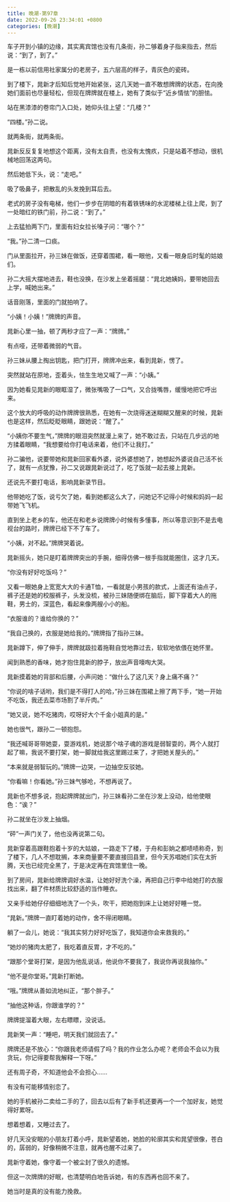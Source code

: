 ```yaml
---
title: 晚潮-第97章
date: 2022-09-26 23:34:01 +0800
categories: [晚潮]
---
```


车子开到小镇的边缘，其实离宾馆也没有几条街，孙二够着身子指来指去，然后说：“到了，到了。”

是一栋以前信用社家属分的老房子，五六层高的样子，青灰色的瓷砖。

到了楼下，晁新才后知后觉地开始紧张，这几天她一直不敢想牌牌的状态，在向挽她们面前也尽量轻松，但现在牌牌就在楼上，她有了类似于“近乡情怯”的胆怯。

站在黑漆漆的卷帘门入口处，她仰头往上望：“几楼？”

“四楼。”孙二说。

就两条街，就两条街。

晁新反反复复地想这个距离，没有太自责，也没有太愧疚，只是站着不想动，很机械地回荡这两句。

然后她低下头，说：“走吧。”

吸了吸鼻子，把散乱的头发挽到耳后去。

老式的房子没有电梯，他们一步步在阴暗的有着铁锈味的水泥楼梯上往上爬，到了一处暗红的铁门前，孙二说：“到了。”

上去猛拍两下门，里面有妇女拉长嗓子问：“哪个？”

“我。”孙二清一口痰。

门从里面拉开，孙三妹在做饭，还穿着围裙，看一眼他，又看一眼身后时髦的姑娘们。

孙二大摇大摆地进去，鞋也没换，在沙发上坐着摇腿：“晁北她姨妈，要带她回去上学，喊她出来。”

话音刚落，里面的门就拍响了。

“小姨！小姨！”牌牌的声音。

晁新心里一抽，顿了两秒才应了一声：“牌牌。”

有点哑，还带着微弱的气音。

孙三妹从腰上掏出钥匙，把门打开，牌牌冲出来，看到晁新，愣了。

突然就站在原地，歪着头，怯生生地又喊了一声：“小姨。”

因为她看见晁新的眼眶湿了，微张嘴吸了一口气，又合拢嘴唇，缓慢地把它呼出来。

这个放大的呼吸的动作牌牌很熟悉，在她有一次烧得迷迷糊糊又醒来的时候，晁新也是这样，然后眨眨眼睛，跟她说：“醒了。”

“小姨你不要生气，”牌牌的眼泪突然就漫上来了，她不敢过去，只站在几步远的地方揉着眼睛，“我想要给你打电话来着，他们不让我打。”

孙二骗他，说要带她和晁新回家看外婆，说外婆想她了，她想起外婆说自己活不长了，就有一点犹豫，孙二又说跟晁新说过了，吃了饭就一起去接上晁新。

还说先不要打电话，影响晁新录节目。

他带她吃了饭，说亏欠了她，看到她都这么大了，问她记不记得小时候和妈妈一起带她飞飞机。

直到坐上老乡的车，他还在和老乡说牌牌小时候有多懂事，所以等意识到不是去电视台的路时，牌牌已经下不了车了。

“小姨，对不起。”牌牌哭着说。

晁新摇头，她只是盯着牌牌突出的手腕，细得仿佛一根手指就能圈住，这才几天。

“你没有好好吃饭吗？”

又看一眼她身上宽宽大大的卡通T恤，一看就是小男孩的款式，上面还有油点子，裤子还是她的校服裤子，头发没梳，被孙三妹随便绑在脑后，脚下穿着大人的拖鞋，男士的，深蓝色，看起来像两艘小小的船。

“衣服谁的？谁给你换的？”

“我自己换的，衣服是她给我的。”牌牌指了指孙三妹。

晁新蹲下，伸了伸手，牌牌就趿拉着拖鞋自觉地靠过去，软软地依偎在她怀里。

闻到熟悉的香味，她才抱住晁新的脖子，放出声音嚎啕大哭。

晁新摸着她的背部和后腰，小声问她：“做什么了这几天？身上痛不痛？”

“你说的啥子话哟，我们是不得打人的哈，”孙三妹在围裙上擦了两下手，“她一开始不吃饭，我还去菜市场割了半斤肉。”

“她又说，她不吃猪肉，哎呀好大个千金小姐真的是。”

她也很气，跟孙二一顿抱怨。

“我还喊哥哥带她耍，耍游戏机，她说那个啥子魂的游戏是弱智耍的，两个人就打起了嘛，我说不要打架，她一脚就给我这里踢过来了，才把她关屋头的。”

“本来就是弱智玩的。”牌牌一边哭，一边抽空反驳她。

“你看嘛！你看她。”孙三妹气够呛，不想再说了。

晁新也不想多说，抱起牌牌就出门，孙三妹看孙二坐在沙发上没动，给他使眼色：“诶？”

孙二就坐在沙发上抽烟。

“砰”一声门关了，他也没再说第二句。

晁新穿着高跟鞋抱着十岁的大姑娘，一路走下了楼，于舟和彭姠之都啧啧称奇，到了楼下，几人不想耽搁，本来商量要不要直接回县里，但今天苏唱她们实在太折腾，天也已经完全黑了，于是决定再在宾馆里住一晚。

到了房间，晁新给牌牌调好水温，让她好好洗个澡，再把自己行李中给她打的衣服找出来，翻了件材质比较舒适的当作睡衣。

又亲手给她仔仔细细地洗了一个头，吹干，把她抱到床上让她好好睡一觉。

“晁新。”牌牌一直盯着她的动作，舍不得闭眼睛。

躺了一会儿，她说：“我其实努力好好吃饭了，我知道你会来救我的。”

“她炒的猪肉太肥了，我吃着直反胃，才不吃的。”

“跟那个堂哥打架，是因为他乱说话，他说你不要我了，我说你再说我抽你。”

“他不是你堂哥。”晁新打断她。

“哦。”牌牌从善如流地纠正，“那个胖子。”

“抽他这种话，你跟谁学的？”

牌牌提溜着大眼，左右瞟瞟，没说话。

晁新笑一声：“睡吧，明天我们就回去了。”

牌牌还是不放心：“你跟我老师请假了吗？我的作业怎么办呢？老师会不会以为我贪玩，你记得要帮我解释一下呀。”

还有周子奇，不知道他会不会担心……

有没有可能移情别恋了。

她的手机被孙二卖给二手的了，回去以后有了新手机还要再一个一个加好友，她觉得好累呀。

想着想着，又睡过去了。

好几天没安眠的小朋友打着小呼，晁新望着她，她脸的轮廓其实和晁望很像，苍白的，孱弱的，好像稍微不注意，就再也醒不过来了。

晁新守着她，像守着一个被尘封了很久的遗憾。

但这一次牌牌的好眠，也清楚明白地告诉她，有的东西再也回不来了。

她当时是真的没有能力挽救。

